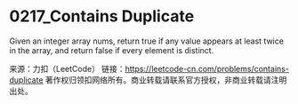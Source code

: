 # 0217_Contains Duplicate

Given an integer array nums, return true if any value appears at least twice in the array, and return false if every element is distinct.

来源：力扣（LeetCode）
链接：https://leetcode-cn.com/problems/contains-duplicate
著作权归领扣网络所有。商业转载请联系官方授权，非商业转载请注明出处。